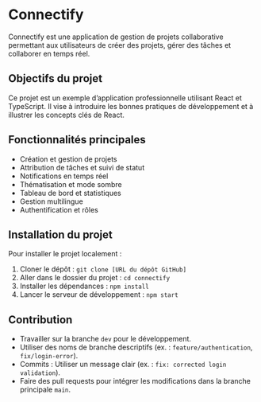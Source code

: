 # Connectify

Connectify est une application de gestion de projets collaborative permettant aux utilisateurs de créer des projets, gérer des tâches et collaborer en temps réel.

## Objectifs du projet
Ce projet est un exemple d’application professionnelle utilisant React et TypeScript. Il vise à introduire les bonnes pratiques de développement et à illustrer les concepts clés de React.

## Fonctionnalités principales
- Création et gestion de projets
- Attribution de tâches et suivi de statut
- Notifications en temps réel
- Thématisation et mode sombre
- Tableau de bord et statistiques
- Gestion multilingue
- Authentification et rôles

## Installation du projet

Pour installer le projet localement :

1. Cloner le dépôt : `git clone [URL du dépôt GitHub]`
2. Aller dans le dossier du projet : `cd connectify`
3. Installer les dépendances : `npm install`
4. Lancer le serveur de développement : `npm start`

## Contribution

- Travailler sur la branche `dev` pour le développement.
- Utiliser des noms de branche descriptifs (ex. : `feature/authentication`, `fix/login-error`).
- Commits : Utiliser un message clair (ex. : `fix: corrected login validation`).
- Faire des pull requests pour intégrer les modifications dans la branche principale `main`.
